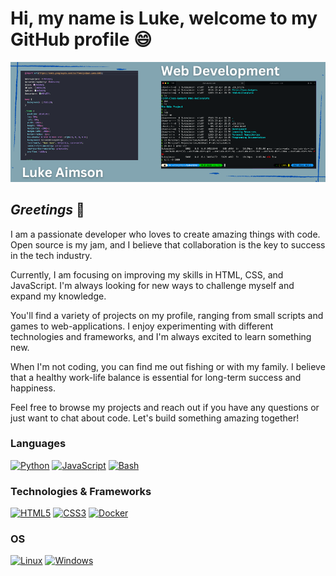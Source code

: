 # Hi, my name is Luke, welcome to my GitHub profile 😄

![A header image showing code](/images/CORPORATE%20WEBSITES.png)

## *Greetings* 👋

I am a passionate developer who loves to create amazing things with code. Open source is my jam, and I believe that collaboration is the key to success in the tech industry.

Currently, I am focusing on improving my skills in HTML, CSS, and JavaScript. I'm always looking for new ways to challenge myself and expand my knowledge.

You'll find a variety of projects on my profile, ranging from small scripts and games to web-applications. I enjoy experimenting with different technologies and frameworks, and I'm always excited to learn something new.

When I'm not coding, you can find me out fishing or with my family. I believe that a healthy work-life balance is essential for long-term success and happiness.

Feel free to browse my projects and reach out if you have any questions or just want to chat about code. Let's build something amazing together!

### Languages
[![Python](https://img.shields.io/badge/python-black?style=for-the-badge&logo=python)](https://github.com/LukeAims)
[![JavaScript](https://img.shields.io/badge/javascript-black?style=for-the-badge&logo=javascript)](https://github.com/LukeAims)
[![Bash](https://img.shields.io/badge/bash-black?style=for-the-badge&logo=gnu-bash&logoColor=white)](https://github.com/LukeAims)

### Technologies & Frameworks
[![HTML5](https://img.shields.io/badge/html5-black?style=for-the-badge&logo=html5)](https://hub.docker.com/u/LukeAims)
[![CSS3](https://img.shields.io/badge/css3-black?style=for-the-badge&logo=css3)](https://hub.docker.com/u/LukeAims)
[![Docker](https://img.shields.io/badge/docker-black?style=for-the-badge&logo=docker)](https://hub.docker.com/u/LukeAims)

### OS
[![Linux](https://img.shields.io/badge/linux-black?style=for-the-badge&logo=Linux)](https://github.com/LukeAims)
[![Windows](https://img.shields.io/badge/Windows-black?style=for-the-badge&logo=Windows)](https://github.com/LukeAims)
